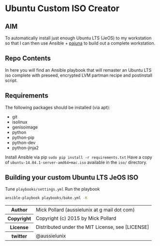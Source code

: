 # Ubuntu Custom ISO Creator

## AIM

To automatically install just enough Ubuntu LTS (JeOS) to my workstation so that I can then use Ansible + [pajuna](https://github.com/pajuna/Ubuntu-LTS) to build out a complete workstation.

## Repo Contents

In here you will find an Ansible playbook that will remaster an Ubuntu LTS iso complete with preseed, encrypted LVM partman recipe and postinstall script.

## Requirements

The following packages should be installed (via apt):

* git
* isolinux
* genisoimage
* python
* python-pip
* python-dev
* python-jinja2

Install Ansible via pip `sudo pip install -r requirements.txt`
Have a copy of `ubuntu-14.04.1-server-amd64+mac.iso` available in the `iso/` directory.

## Building your custom Ubuntu LTS JeOS ISO

Tune `playbooks/settings.yml`
Run the playbook

``` bash
ansible-playbook playbooks/bake.yml -K
```
<table>
  <tr>
    <th>Author</th><td>Mick Pollard (aussielunix at g mail dot com)</td>
  </tr>
  <tr>
    <th>Copyright</th><td>Copyright (c) 2015 by Mick Pollard</td>
  </tr>
  <tr>
    <th>License</th><td>Distributed under the MIT License, see [LICENSE]</td>
  </tr>
  <tr>
    <th>twitter </th><td>@aussielunix</td>
  </tr>
</table>

